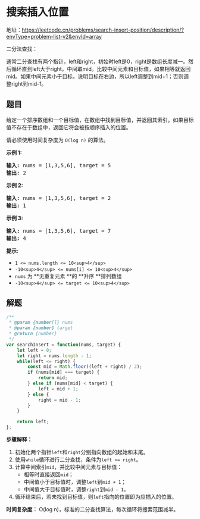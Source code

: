 # 搜索插入位置

地址：https://leetcode.cn/problems/search-insert-position/description/?envType=problem-list-v2&envId=array

二分法查找：

通常二分查找有两个指针，left和right，初始时left是0，right是数组长度减一。然后循环直到left大于right，中间取mid。比较中间元素和目标值，如果相等就返回mid。如果中间元素小于目标，说明目标在右边，所以left调整到mid+1；否则调整right到mid-1。


## 题目


给定一个排序数组和一个目标值，在数组中找到目标值，并返回其索引。如果目标值不存在于数组中，返回它将会被按顺序插入的位置。

请必须使用时间复杂度为 `O(log n)` 的算法。

**示例 1:**

<pre><strong>输入:</strong> nums = [1,3,5,6], target = 5
<strong>输出:</strong> 2
</pre>

**示例 2:**

<pre><strong>输入:</strong> nums = [1,3,5,6], target = 2
<strong>输出:</strong> 1
</pre>

**示例 3:**

<pre><strong>输入:</strong> nums = [1,3,5,6], target = 7
<strong>输出:</strong> 4
</pre>

**提示:**

* `1 <= nums.length <= 10<sup>4</sup>`
* `-10<sup>4</sup> <= nums[i] <= 10<sup>4</sup>`
* `nums` 为 **无重复元素 **的 **升序 **排列数组
* `-10<sup>4</sup> <= target <= 10<sup>4</sup>`


## 解题

```js
/**
 * @param {number[]} nums
 * @param {number} target
 * @return {number}
 */
var searchInsert = function(nums, target) {
    let left = 0;
    let right = nums.length - 1;
    while(left <= right) {
        const mid = Math.floor((left + right) / 2);
        if (nums[mid] === target) {
            return mid;
        } else if (nums[mid] < target) {
            left = mid + 1;
        } else {
            right = mid - 1;
        }
    }

    return left;
};
```


**步骤解释：**

1. 初始化两个指针`left`和`right`分别指向数组的起始和末尾。
2. 使用`while`循环进行二分查找，条件为`left <= right`。
3. 计算中间索引`mid`，并比较中间元素与目标值：
   * 相等时直接返回`mid`；
   * 中间值小于目标值时，调整`left`到`mid + 1`；
   * 中间值大于目标值时，调整`right`到`mid - 1`。
4. 循环结束后，若未找到目标值，则`left`指向的位置即为应插入的位置。

**时间复杂度：**
O(log n)，标准的二分查找算法，每次循环将搜索范围减半。

